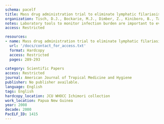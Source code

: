 ```yaml
---
schema: pacelf
title: Mass drug administration trial to eliminate lymphatic filariasis in Papua New Guinea  changes in microfilaremia, filarial antigen, and Bm14 antibody after cessation
organization: Tisch, D.J., Bockarie, M.J., Dimber, Z., Kiniboro, B., Tarongka, N., Hazlett, F.E., Kastens, W., Alpers, M.P., Kazura, J.W.
notes: Laboratory tools to monitor infection burden are important to evaluate progress and determine endpoints in programs to eliminate lymphatic filariasis. We evaluated changes in Wuchereria bancrofti microfilaria, filarial antigen and Bm14 antibody in individuals who participated in a five-year mass drug administration trial in Papua New Guinea. Comparing values before treatment and one year after four annual treatments, the proportion of microfilaria positive individuals declined to the greatest degree, with less marked change in antibody and antigen rates. Considering children as sentinel groups who reflect recent transmission intensity, children surveyed before the trial were more frequently microfilaria and antibody positive than those examined one year after the trial stopped. In contrast, antigen positive rates were similar in the two groups. All infection indicators continued to decline five years after cessation of mass drug administration; Bm14 antibody persisted in the greatest proportion of individuals. These data suggest that Bm14 antibody may be a sensitive test to monitor continuing transmission during and after mass drug administration aimed at eliminating transmission of lymphatic filariasis.
access: Restricted

resources:
- name: Mass drug administration trial to eliminate lymphatic filariasis in Papua New Guinea  changes in microfilaremia, filarial antigen, and Bm14 antibody after cessation
  url: '/docs/contact_for_access.txt'
  format: Hardcopy
  access: Restricted
  pages: 289-293
 
category: Scientific Papers
access: Restricted
journal: American Journal of Tropical Medicine and Hygiene
publisher: No publisher available. 
language: English 
tags: English 
hardcopy_location: JCU WHOCC Ichimori collection
work_location: Papua New Guinea
year: 2008
decade: 2000
PacELF_ID: 1415
---
```

